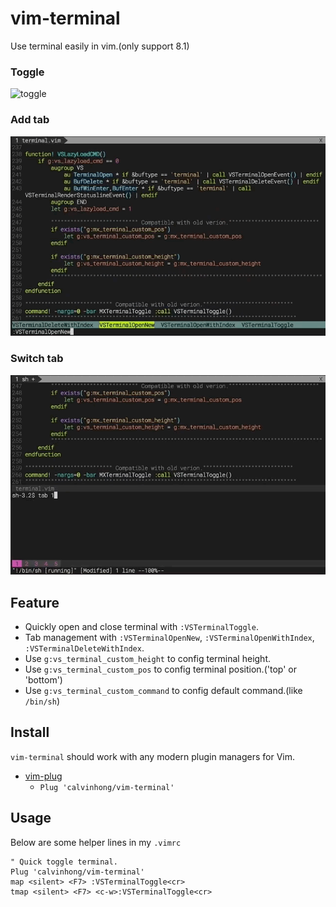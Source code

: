 # vim-terminal
Use terminal easily in vim.(only support 8.1)

### Toggle
![toggle](img/toggle.gif?raw=true)

### Add tab
![add](img/tab.gif?raw=true)

### Switch tab
![change](img/change_tab.gif?raw=true)

## Feature
* Quickly open and close terminal with `:VSTerminalToggle`.
* Tab management with `:VSTerminalOpenNew`, `:VSTerminalOpenWithIndex`, `:VSTerminalDeleteWithIndex`.
* Use `g:vs_terminal_custom_height` to config terminal height.
* Use `g:vs_terminal_custom_pos` to config terminal position.('top' or 'bottom')
* Use `g:vs_terminal_custom_command` to config default command.(like `/bin/sh`)


## Install
`vim-terminal` should work with any modern plugin managers for Vim.
* [vim-plug](https://github.com/junegunn/vim-plug)
  * `Plug 'calvinhong/vim-terminal'`
  
## Usage
Below are some helper lines in my `.vimrc`

```vim
" Quick toggle terminal.
Plug 'calvinhong/vim-terminal'
map <silent> <F7> :VSTerminalToggle<cr>
tmap <silent> <F7> <c-w>:VSTerminalToggle<cr>
```

